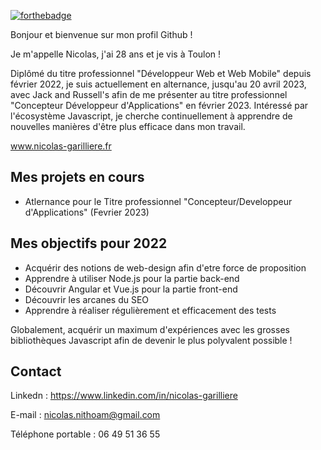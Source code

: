 [![forthebadge](https://forthebadge.com/images/badges/built-with-love.svg)](https://forthebadge.com)

Bonjour et bienvenue sur mon profil Github ! 

Je m'appelle Nicolas, j'ai 28 ans et je vis à Toulon !

Diplômé du titre professionnel "Développeur Web et Web Mobile" depuis février 2022, je suis actuellement en alternance, jusqu'au 20 avril 2023, avec Jack and Russell's afin de me présenter au titre professionnel "Concepteur Développeur d'Applications" en février 2023.
Intéressé par l'écosystème Javascript, je cherche continuellement à apprendre de nouvelles manières d'être plus efficace dans mon travail.

www.nicolas-garilliere.fr

## Mes projets en cours

- Atlernance pour le Titre professionnel "Concepteur/Developpeur d'Applications" (Fevrier 2023)

## Mes objectifs pour 2022

- Acquérir des notions de web-design afin d'etre force de proposition
- Apprendre à utiliser Node.js pour la partie back-end
- Découvrir Angular et Vue.js pour la partie front-end
- Découvrir les arcanes du SEO
- Apprendre à réaliser régulièrement et efficacement des tests

Globalement, acquérir un maximum d'expériences avec les grosses bibliothèques Javascript afin de devenir le plus polyvalent possible !

## Contact

Linkedn : https://www.linkedin.com/in/nicolas-garilliere

E-mail : nicolas.nithoam@gmail.com

Téléphone portable : 06 49 51 36 55
